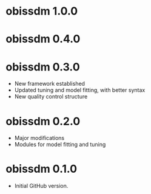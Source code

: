 # obissdm 1.0.0

# obissdm 0.4.0

# obissdm 0.3.0

* New framework established
* Updated tuning and model fitting, with better syntax
* New quality control structure

# obissdm 0.2.0

* Major modifications
* Modules for model fitting and tuning

# obissdm 0.1.0

* Initial GitHub version.
